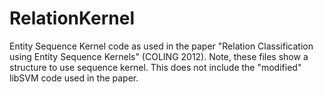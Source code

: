# RelationKernel
Entity Sequence Kernel code as used in the paper "Relation Classification using Entity Sequence Kernels" (COLING 2012). Note, these files show a structure to use sequence kernel. This does not include the "modified" libSVM code used in the paper. 
